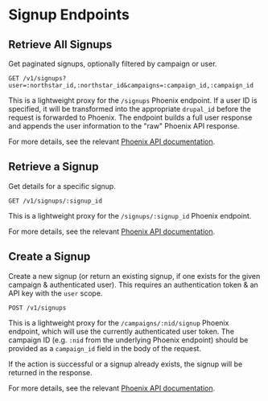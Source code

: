 # Signup Endpoints

## Retrieve All Signups
Get paginated signups, optionally filtered by campaign or user.

```
GET /v1/signups?user=:northstar_id,:northstar_id&campaigns=:campaign_id,:campaign_id
```

This is a lightweight proxy for the `/signups` Phoenix endpoint. If a user ID is specified, it will be transformed into 
the appropriate `drupal_id` before the request is forwarded to Phoenix. The endpoint builds a full user response and appends the user information to the "raw" Phoenix API response.

For more details, see the relevant [Phoenix API documentation](https://github.com/DoSomething/phoenix/wiki/API#retrieve-a-signup-collection).


## Retrieve a Signup
Get details for a specific signup.

```
GET /v1/signups/:signup_id
```

This is a lightweight proxy for the `/signups/:signup_id` Phoenix endpoint.

For more details, see the relevant [Phoenix API documentation](https://github.com/DoSomething/phoenix/wiki/API#retrieve-a-specific-signup).

## Create a Signup
Create a new signup (or return an existing signup, if one exists for the given campaign & authenticated user).
This requires an authentication token & an API key with the `user` scope.

```
POST /v1/signups
```

This is a lightweight proxy for the `/campaigns/:nid/signup` Phoenix endpoint, which will use the currently authenticated
user token. The campaign ID (e.g. `:nid` from the underlying Phoenix endpoint) should be provided as a `campaign_id` field in
the body of the request.

If the action is successful or a signup already exists, the signup will be returned in the response.

For more details, see the relevant [Phoenix API documentation](https://github.com/DoSomething/phoenix/wiki/API#campaign-signup).

